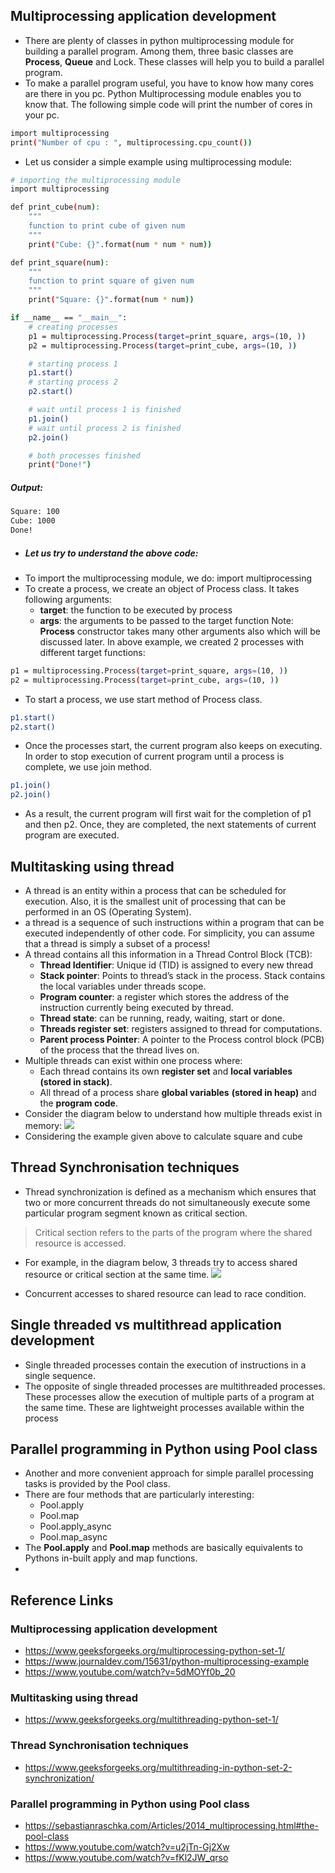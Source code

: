 ## Multiprocessing application development
- There are plenty of classes in python multiprocessing module for building a parallel program. Among them, three basic classes are **Process**, **Queue** and Lock. These classes will help you to build a parallel program.
- To make a parallel program useful, you have to know how many cores are there in you pc. Python Multiprocessing module enables you to know that. The following simple code will print the number of cores in your pc.

```sh
import multiprocessing
print("Number of cpu : ", multiprocessing.cpu_count())
```
- Let us consider a simple example using multiprocessing module:

```sh
# importing the multiprocessing module 
import multiprocessing 

def print_cube(num): 
	""" 
	function to print cube of given num 
	"""
	print("Cube: {}".format(num * num * num)) 

def print_square(num): 
	""" 
	function to print square of given num 
	"""
	print("Square: {}".format(num * num)) 

if __name__ == "__main__": 
	# creating processes 
	p1 = multiprocessing.Process(target=print_square, args=(10, )) 
	p2 = multiprocessing.Process(target=print_cube, args=(10, )) 

	# starting process 1 
	p1.start() 
	# starting process 2 
	p2.start() 

	# wait until process 1 is finished 
	p1.join() 
	# wait until process 2 is finished 
	p2.join() 

	# both processes finished 
	print("Done!") 
```

##### Output:

```sh
Square: 100
Cube: 1000
Done!
```

- ##### Let us try to understand the above code:
- To import the multiprocessing module, we do:
		import multiprocessing
- To create a process, we create an object of Process class. It takes following arguments:
	- **target**: the function to be executed by process
	- **args**: the arguments to be passed to the target function
Note: **Process** constructor takes many other arguments also which will be discussed later. In above example, we created 2 processes with different target functions:
```sh
p1 = multiprocessing.Process(target=print_square, args=(10, ))
p2 = multiprocessing.Process(target=print_cube, args=(10, ))
```
- To start a process, we use start method of Process class.
```sh
p1.start()
p2.start()
```
- Once the processes start, the current program also keeps on executing. In order to stop execution of current program until a process is complete, we use join method.
```sh
p1.join()
p2.join()
```
- As a result, the current program will first wait for the completion of p1 and then p2. Once, they are completed, the next statements of current program are executed.

## Multitasking using thread
- A thread is an entity within a process that can be scheduled for execution. Also, it is the smallest unit of processing that can be performed in an OS (Operating System).
- a thread is a sequence of such instructions within a program that can be executed independently of other code. For simplicity, you can assume that a thread is simply a subset of a process!
- A thread contains all this information in a Thread Control Block (TCB):
	- **Thread Identifier**: Unique id (TID) is assigned to every new thread
	- **Stack pointer**: Points to thread’s stack in the process. Stack contains the local variables under threads scope.
	- **Program counter**: a register which stores the address of the instruction currently being executed by thread.
	- **Thread state**: can be running, ready, waiting, start or done.
	- **Threads register set**: registers assigned to thread for computations.
	- **Parent process Pointer**: A pointer to the Process control block (PCB) of the process that the thread lives on.
- Multiple threads can exist within one process where:
	- Each thread contains its own **register set** and **local variables** **(stored in stack)**.
	- All thread of a process share **global variables** **(stored in heap)** and the **program code**.
- Consider the diagram below to understand how multiple threads exist in memory:
![](https://media.geeksforgeeks.org/wp-content/uploads/multithreading-python-21.png)
- Considering the example given above to calculate square and cube

## Thread Synchronisation techniques
- Thread synchronization is defined as a mechanism which ensures that two or more concurrent threads do not simultaneously execute some particular program segment known as critical section.
>Critical section refers to the parts of the program where the shared resource is accessed.

- For example, in the diagram below, 3 threads try to access shared resource or critical section at the same time.
![](https://media.geeksforgeeks.org/wp-content/uploads/multithreading-python-1.png)

- Concurrent accesses to shared resource can lead to race condition.

## Single threaded vs multithread application development
- Single threaded processes contain the execution of instructions in a single sequence.
- The opposite of single threaded processes are multithreaded processes. These processes allow the execution of multiple parts of a program at the same time. These are lightweight processes available within the process

## Parallel programming in Python using Pool class
- Another and more convenient approach for simple parallel processing tasks is provided by the Pool class.
- There are four methods that are particularly interesting:
	- Pool.apply
	- Pool.map
	- Pool.apply_async
	- Pool.map_async
- The **Pool.apply** and **Pool.map** methods are basically equivalents to Pythons in-built apply and map functions.
- 
## Reference Links
### Multiprocessing application development
- https://www.geeksforgeeks.org/multiprocessing-python-set-1/
- https://www.journaldev.com/15631/python-multiprocessing-example
- https://www.youtube.com/watch?v=5dMOYf0b_20

### Multitasking using thread
- https://www.geeksforgeeks.org/multithreading-python-set-1/

### Thread Synchronisation techniques
- https://www.geeksforgeeks.org/multithreading-in-python-set-2-synchronization/

### Parallel programming in Python using Pool class
- https://sebastianraschka.com/Articles/2014_multiprocessing.html#the-pool-class
- https://www.youtube.com/watch?v=u2jTn-Gj2Xw
- https://www.youtube.com/watch?v=fKl2JW_qrso